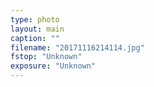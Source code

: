 ```yaml
---
type: photo
layout: main
caption: ""
filename: "20171116214114.jpg"
fstop: "Unknown"
exposure: "Unknown"
---
```

